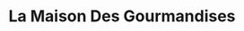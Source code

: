---
title: "La Maison Des Gourmandises"
url: /meuzac/la-maison-des-gourmandises/
shop: boulangerie
---